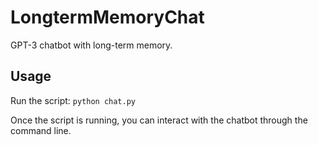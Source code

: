 # LongtermMemoryChat

GPT-3 chatbot with long-term memory.

## Usage

Run the script: `python chat.py`

Once the script is running, you can interact with the chatbot through the command line. 
